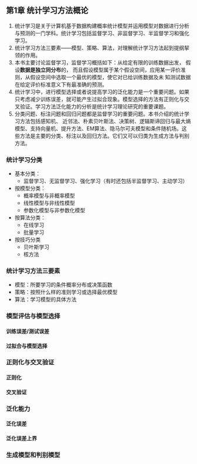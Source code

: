 ## 第1章 统计学习方法概论
1. 统计学习是关于计算机基于数据构建概率统计模型并运用模型对数据进行分析与预测的一门学科。统计学习包括监督学习、非监督学习、半监督学习和强化学习。
2. 统计学习方法三要素——模型、策略、算法，对理解统计学习方法起到提纲挈领的作用。
3. 本书主要讨论监督学习，监督学习概括如下：从给定有限的训练数据出发， 假设**数据是独立同分布**的，
而且假设模型属于某个假设空间，应用某一评价准则，从假设空间中选取一个最优的模型，使它对已给训练数据及未
知测试数据在给定评价标准意义下有最准确的预测。
4. 统计学习中，进行模型选择或者说提高学习的泛化能力是一个重要问题。如果只考虑减少训练误差，就可能产生过拟合现象。模型选择的方法有正则化与交叉验证。学习方法泛化能力的分析是统计学习理论研究的重要课题。
5. 分类问题、标注问题和回归问题都是监督学习的重要问题。本书介绍的统计学习方法包括感知机、 近邻法、朴素贝叶斯法、决策树、逻辑斯谛回归与最大熵模型、支持向量机、提升方法、EM算法、隐马尔可夫模型和条件随机场。这些方法是主要的分类、标注以及回归方法。它们又可以归类为生成方法与判别方法。

### 统计学习分类
- 基本分类：
  - 监督学习、无监督学习、强化学习（有时还包括半监督学习、主动学习）
- 按模型分类：
  - 概率模型与非概率模型
  - 线性模型与非线性模型
  - 参数化模型与非参数化模型
- 按算法分类：
  - 在线学习
  - 批量学习
- 按技巧分类
  - 贝叶斯学习
  - 核方法

### 统计学习方法三要素

- 模型：所要学习的条件概率分布或决策函数
- 策略：按照什么样的准则学习或选择最优模型
- 算法：学习模型的具体方法

### 模型评估与模型选择
#### 训练误差/测试误差
#### 过拟合与模型选择
### 正则化与交叉验证
#### 正则化
#### 交叉验证

### 泛化能力
#### 泛化误差
#### 泛化误差上界
### 生成模型和判别模型